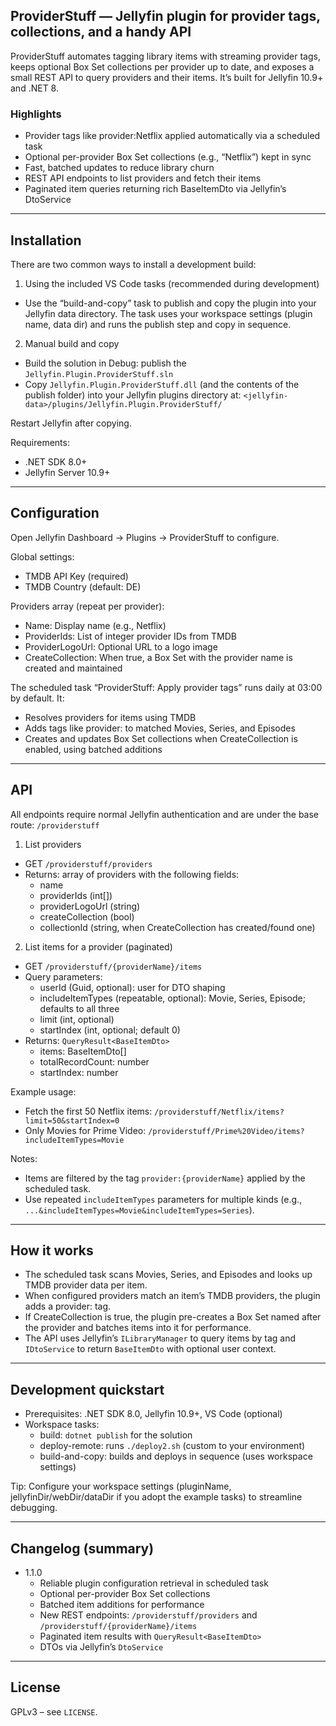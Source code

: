 ## ProviderStuff — Jellyfin plugin for provider tags, collections, and a handy API

ProviderStuff automates tagging library items with streaming provider tags, keeps optional Box Set collections per provider up to date, and exposes a small REST API to query providers and their items. It’s built for Jellyfin 10.9+ and .NET 8.

### Highlights

- Provider tags like provider:Netflix applied automatically via a scheduled task
- Optional per-provider Box Set collections (e.g., “Netflix”) kept in sync
- Fast, batched updates to reduce library churn
- REST API endpoints to list providers and fetch their items
- Paginated item queries returning rich BaseItemDto via Jellyfin’s DtoService

---

## Installation

There are two common ways to install a development build:

1) Using the included VS Code tasks (recommended during development)
- Use the “build-and-copy” task to publish and copy the plugin into your Jellyfin data directory. The task uses your workspace settings (plugin name, data dir) and runs the publish step and copy in sequence.

2) Manual build and copy
- Build the solution in Debug: publish the `Jellyfin.Plugin.ProviderStuff.sln`
- Copy `Jellyfin.Plugin.ProviderStuff.dll` (and the contents of the publish folder) into your Jellyfin plugins directory at: `<jellyfin-data>/plugins/Jellyfin.Plugin.ProviderStuff/`

Restart Jellyfin after copying.

Requirements:
- .NET SDK 8.0+
- Jellyfin Server 10.9+

---

## Configuration

Open Jellyfin Dashboard → Plugins → ProviderStuff to configure.

Global settings:
- TMDB API Key (required)
- TMDB Country (default: DE)

Providers array (repeat per provider):
- Name: Display name (e.g., Netflix)
- ProviderIds: List of integer provider IDs from TMDB
- ProviderLogoUrl: Optional URL to a logo image
- CreateCollection: When true, a Box Set with the provider name is created and maintained

The scheduled task “ProviderStuff: Apply provider tags” runs daily at 03:00 by default. It:
- Resolves providers for items using TMDB
- Adds tags like provider:<name> to matched Movies, Series, and Episodes
- Creates and updates Box Set collections when CreateCollection is enabled, using batched additions

---

## API

All endpoints require normal Jellyfin authentication and are under the base route: `/providerstuff`

1) List providers
- GET `/providerstuff/providers`
- Returns: array of providers with the following fields:
    - name
    - providerIds (int[])
    - providerLogoUrl (string)
    - createCollection (bool)
    - collectionId (string, when CreateCollection has created/found one)

2) List items for a provider (paginated)
- GET `/providerstuff/{providerName}/items`
- Query parameters:
    - userId (Guid, optional): user for DTO shaping
    - includeItemTypes (repeatable, optional): Movie, Series, Episode; defaults to all three
    - limit (int, optional)
    - startIndex (int, optional; default 0)
- Returns: `QueryResult<BaseItemDto>`
    - items: BaseItemDto[]
    - totalRecordCount: number
    - startIndex: number

Example usage:
- Fetch the first 50 Netflix items: `/providerstuff/Netflix/items?limit=50&startIndex=0`
- Only Movies for Prime Video: `/providerstuff/Prime%20Video/items?includeItemTypes=Movie`

Notes:
- Items are filtered by the tag `provider:{providerName}` applied by the scheduled task.
- Use repeated `includeItemTypes` parameters for multiple kinds (e.g., `...&includeItemTypes=Movie&includeItemTypes=Series`).

---

## How it works

- The scheduled task scans Movies, Series, and Episodes and looks up TMDB provider data per item.
- When configured providers match an item’s TMDB providers, the plugin adds a provider:<name> tag.
- If CreateCollection is true, the plugin pre-creates a Box Set named after the provider and batches items into it for performance.
- The API uses Jellyfin’s `ILibraryManager` to query items by tag and `IDtoService` to return `BaseItemDto` with optional user context.

---

## Development quickstart

- Prerequisites: .NET SDK 8.0, Jellyfin 10.9+, VS Code (optional)
- Workspace tasks:
    - build: `dotnet publish` for the solution
    - deploy-remote: runs `./deploy2.sh` (custom to your environment)
    - build-and-copy: builds and deploys in sequence (uses workspace settings)

Tip: Configure your workspace settings (pluginName, jellyfinDir/webDir/dataDir if you adopt the example tasks) to streamline debugging.

---

## Changelog (summary)

- 1.1.0
    - Reliable plugin configuration retrieval in scheduled task
    - Optional per-provider Box Set collections
    - Batched item additions for performance
    - New REST endpoints: `/providerstuff/providers` and `/providerstuff/{providerName}/items`
    - Paginated item results with `QueryResult<BaseItemDto>`
    - DTOs via Jellyfin’s `DtoService`

---

## License

GPLv3 – see `LICENSE`.
